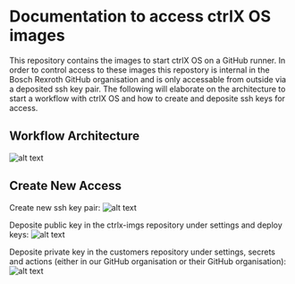# Documentation to access ctrlX OS images

This repository contains the images to start ctrlX OS on a GitHub runner. In order to control access to these images this repostory is internal in the Bosch Rexroth GitHub organisation and is only accessable from outside via a deposited ssh key pair. 
The following will elaborate on the architecture to start a workflow with ctrlX OS and how to create and deposite ssh keys for access.

## Workflow Architecture

![alt text](https://github.com/boschrexroth/ctrlx-imgs/pictures/workflow-architecture.png)

## Create New Access

Create new ssh key pair:
![alt text](https://github.com/boschrexroth/ctrlx-imgs/pictures/ssh-key-pair.png)

Deposite public key in the ctrlx-imgs repository under settings and deploy keys:
![alt text](https://github.com/boschrexroth/ctrlx-imgs/pictures/github-public-key.png)

Deposite private key in the customers repository under settings, secrets and actions (either in our GitHub organisation or their GitHub organisation):
![alt text](https://github.com/boschrexroth/ctrlx-imgs/pictures/github-private-key.png)